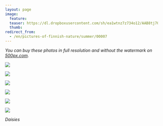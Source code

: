 ```yaml
---
layout: page
image:
  feature:
  teaser: https://dl.dropboxusercontent.com/sh/ea1wtnz7z734o12/AAB8tj7OCFsBvdRDfQGS_8k6a/luontokuvat/kes%C3%A4/5/DSC10915-245px.jpg
  thumb:
redirect_from:
  - /en/pictures-of-finnish-nature/summer/00007
---
```


*You can buy these photos in full resolution and without the watermark on [500px.com](https://500px.com/minimuutticom/galleries/daisies).*

[![](https://dl.dropboxusercontent.com/sh/ea1wtnz7z734o12/AAArniIKoorzFvsNIlLBeYExa/luontokuvat/kes%C3%A4/5/DSC10034-800px.jpg)](https://dl.dropboxusercontent.com/sh/ea1wtnz7z734o12/AAD-tkC-n5g72zYXN3nqZuEKa/luontokuvat/kes%C3%A4/5/DSC10034.jpg)

[![](https://dl.dropboxusercontent.com/sh/ea1wtnz7z734o12/AAAYefc4tZaxIqOQ8rq0Kpcxa/luontokuvat/kes%C3%A4/5/DSC10037-800px.jpg)](https://dl.dropboxusercontent.com/sh/ea1wtnz7z734o12/AAADWwJp2sohutrLUWMNPlF_a/luontokuvat/kes%C3%A4/5/DSC10037.jpg)

[![](https://dl.dropboxusercontent.com/sh/ea1wtnz7z734o12/AADZiQ6ZyTn_qiB5aDGCW_6ha/luontokuvat/kes%C3%A4/5/DSC10904-800px.jpg)](https://dl.dropboxusercontent.com/sh/ea1wtnz7z734o12/AACBuG4jxEWRws4nD4YF3Fnga/luontokuvat/kes%C3%A4/5/DSC10904.jpg)

[![](https://dl.dropboxusercontent.com/sh/ea1wtnz7z734o12/AAAkL-U5ITDXgR7Geqo07SeMa/luontokuvat/kes%C3%A4/5/DSC10912-800px.jpg)](https://dl.dropboxusercontent.com/sh/ea1wtnz7z734o12/AAATGHF9YP7J3NKW3GUDOmtia/luontokuvat/kes%C3%A4/5/DSC10912.jpg)

[![](https://dl.dropboxusercontent.com/sh/ea1wtnz7z734o12/AADSefQsjcdaGKNEeiQd37-ea/luontokuvat/kes%C3%A4/5/DSC10915-800px.jpg)](https://dl.dropboxusercontent.com/sh/ea1wtnz7z734o12/AAC2Np7V-PyumotXXEuQNiPza/luontokuvat/kes%C3%A4/5/DSC10915.jpg)

[![](https://dl.dropboxusercontent.com/sh/ea1wtnz7z734o12/AABdxgR8wpEAkggGfBwxf9exa/luontokuvat/kes%C3%A4/5/DSC10917-800px.jpg)](https://dl.dropboxusercontent.com/sh/ea1wtnz7z734o12/AAAoOiNWSsC6BEQXnYdPd4DQa/luontokuvat/kes%C3%A4/5/DSC10917.jpg)

*Daisies*
